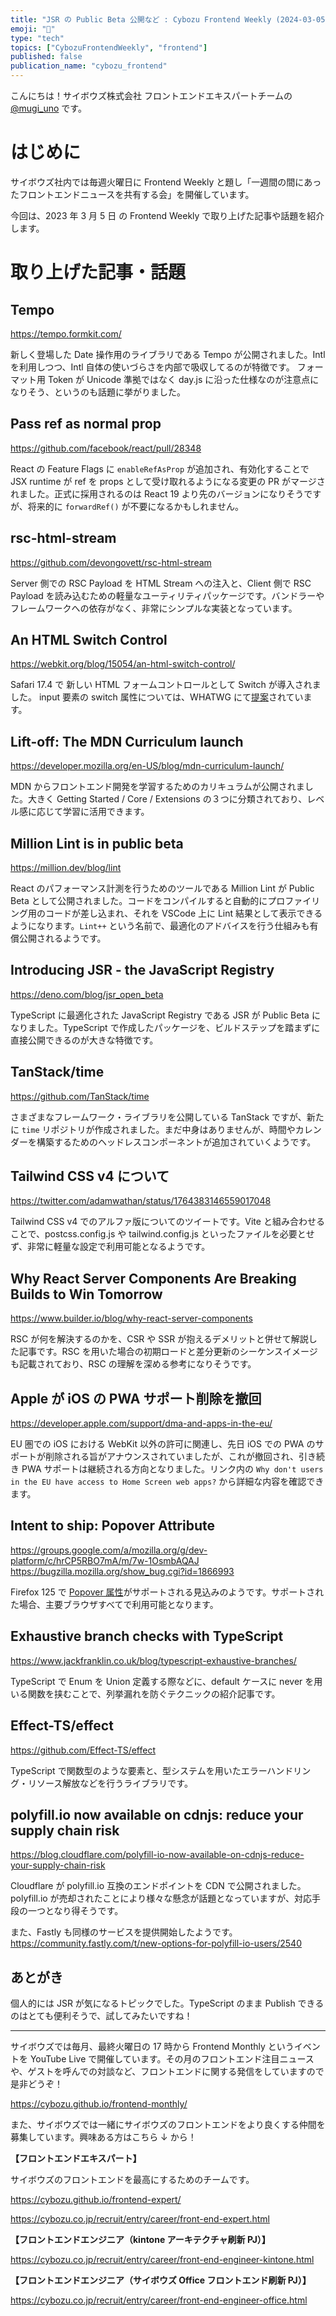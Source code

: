 ```yaml
---
title: "JSR の Public Beta 公開など : Cybozu Frontend Weekly (2024-03-05号)"
emoji: "🎎"
type: "tech"
topics: ["CybozuFrontendWeekly", "frontend"]
published: false
publication_name: "cybozu_frontend"
---
```


こんにちは！サイボウズ株式会社 フロントエンドエキスパートチームの [@mugi_uno](https://twitter.com/mugi_uno) です。

# はじめに

サイボウズ社内では毎週火曜日に Frontend Weekly と題し「一週間の間にあったフロントエンドニュースを共有する会」を開催しています。

今回は、2023 年 3 月 5 日 の Frontend Weekly で取り上げた記事や話題を紹介します。

# 取り上げた記事・話題

## Tempo

https://tempo.formkit.com/

新しく登場した Date 操作用のライブラリである Tempo が公開されました。Intl を利用しつつ、Intl 自体の使いづらさを内部で吸収してるのが特徴です。
フォーマット用 Token が Unicode 準拠ではなく day.js に沿った仕様なのが注意点になりそう、というのも話題に挙がりました。

## Pass ref as normal prop

https://github.com/facebook/react/pull/28348

React の Feature Flags に `enableRefAsProp` が追加され、有効化することで JSX runtime が ref を props として受け取れるようになる変更の PR がマージされました。正式に採用されるのは React 19 より先のバージョンになりそうですが、将来的に `forwardRef()` が不要になるかもしれません。

## rsc-html-stream

https://github.com/devongovett/rsc-html-stream

Server 側での RSC Payload を HTML Stream への注入と、Client 側で RSC Payload を読み込むための軽量なユーティリティパッケージです。バンドラーやフレームワークへの依存がなく、非常にシンプルな実装となっています。

## An HTML Switch Control

https://webkit.org/blog/15054/an-html-switch-control/

Safari 17.4 で 新しい HTML フォームコントロールとして Switch が導入されました。
input 要素の switch 属性については、WHATWG にて[提案](https://github.com/whatwg/html/pull/9546)されています。

## Lift-off: The MDN Curriculum launch

https://developer.mozilla.org/en-US/blog/mdn-curriculum-launch/

MDN からフロントエンド開発を学習するためのカリキュラムが公開されました。大きく Getting Started / Core / Extensions の３つに分類されており、レベル感に応じて学習に活用できます。

## Million Lint is in public beta

https://million.dev/blog/lint

React のパフォーマンス計測を行うためのツールである Million Lint が Public Beta として公開されました。コードをコンパイルすると自動的にプロファイリング用のコードが差し込まれ、それを VSCode 上に Lint 結果として表示できるようになります。`Lint++` という名前で、最適化のアドバイスを行う仕組みも有償公開されるようです。

## Introducing JSR - the JavaScript Registry

https://deno.com/blog/jsr_open_beta

TypeScript に最適化された JavaScript Registry である JSR が Public Beta になりました。TypeScript で作成したパッケージを、ビルドステップを踏まずに直接公開できるのが大きな特徴です。

## TanStack/time

https://github.com/TanStack/time

さまざまなフレームワーク・ライブラリを公開している TanStack ですが、新たに `time` リポジトリが作成されました。まだ中身はありませんが、時間やカレンダーを構築するためのヘッドレスコンポーネントが追加されていくようです。

## Tailwind CSS v4 について

https://twitter.com/adamwathan/status/1764383146559017048

Tailwind CSS v4 でのアルファ版についてのツイートです。Vite と組み合わせることで、postcss.config.js や tailwind.config.js といったファイルを必要とせず、非常に軽量な設定で利用可能となるようです。

## Why React Server Components Are Breaking Builds to Win Tomorrow

https://www.builder.io/blog/why-react-server-components

RSC が何を解決するのかを、CSR や SSR が抱えるデメリットと併せて解説した記事です。RSC を用いた場合の初期ロードと差分更新のシーケンスイメージも記載されており、RSC の理解を深める参考になりそうです。

## Apple が iOS の PWA サポート削除を撤回

https://developer.apple.com/support/dma-and-apps-in-the-eu/

EU 圏での iOS における WebKit 以外の許可に関連し、先日 iOS での PWA のサポートが削除される旨がアナウンスされていましたが、これが撤回され、引き続き PWA サポートは継続される方向となりました。リンク内の `Why don't users in the EU have access to Home Screen web apps?` から詳細な内容を確認できます。

## Intent to ship: Popover Attribute

https://groups.google.com/a/mozilla.org/g/dev-platform/c/hrCP5RBO7mA/m/7w-1OsmbAQAJ
https://bugzilla.mozilla.org/show_bug.cgi?id=1866993

Firefox 125 で [Popover 属性](https://developer.mozilla.org/ja/docs/Web/HTML/Global_attributes/popover)がサポートされる見込みのようです。サポートされた場合、主要ブラウザすべてで利用可能となります。

## Exhaustive branch checks with TypeScript

https://www.jackfranklin.co.uk/blog/typescript-exhaustive-branches/

TypeScript で Enum を Union 定義する際などに、default ケースに never を用いる関数を挟むことで、列挙漏れを防ぐテクニックの紹介記事です。

## Effect-TS/effect

https://github.com/Effect-TS/effect

TypeScript で関数型のような要素と、型システムを用いたエラーハンドリング・リソース解放などを行うライブラリです。

## polyfill.io now available on cdnjs: reduce your supply chain risk

https://blog.cloudflare.com/polyfill-io-now-available-on-cdnjs-reduce-your-supply-chain-risk

Cloudflare が polyfill.io 互換のエンドポイントを CDN で公開されました。polyfill.io が売却されたことにより様々な懸念が話題となっていますが、対応手段の一つとなり得そうです。

また、Fastly も同様のサービスを提供開始したようです。
https://community.fastly.com/t/new-options-for-polyfill-io-users/2540

## あとがき

個人的には JSR が気になるトピックでした。TypeScript のまま Publish できるのはとても便利そうで、試してみたいですね！

---

サイボウズでは毎月、最終火曜日の 17 時から Frontend Monthly というイベントを YouTube Live で開催しています。その月のフロントエンド注目ニュースや、ゲストを呼んでの対談など、フロントエンドに関する発信をしていますので是非どうぞ！

https://cybozu.github.io/frontend-monthly/

また、サイボウズでは一緒にサイボウズのフロントエンドをより良くする仲間を募集しています。興味ある方はこちら ↓ から！

**【フロントエンドエキスパート】**

サイボウズのフロントエンドを最高にするためのチームです。

https://cybozu.github.io/frontend-expert/

https://cybozu.co.jp/recruit/entry/career/front-end-expert.html

**【フロントエンドエンジニア（kintone アーキテクチャ刷新 PJ）】**

https://cybozu.co.jp/recruit/entry/career/front-end-engineer-kintone.html

**【フロントエンドエンジニア（サイボウズ Office フロントエンド刷新 PJ）】**

https://cybozu.co.jp/recruit/entry/career/front-end-engineer-office.html
